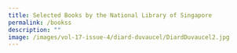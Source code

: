 ```yaml
---
title: Selected Books by the National Library of Singapore
permalink: /bookss
description: ""
image: /images/vol-17-issue-4/diard-duvaucel/DiardDuvaucel2.jpg
---
```

